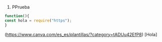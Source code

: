 1. PPrueba

  ````javascript
function(){
  const hola = require("https"); 
}
  ````

(https://www.canva.com/es_es/plantillas/?category=tADUu42EfP8) [Hola] 
